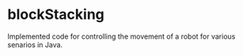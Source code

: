 # blockStacking

Implemented code for controlling the movement of a robot for various senarios in Java.